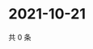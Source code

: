 # 2021-10-21

共 0 条

<!-- BEGIN WEIBO -->
<!-- 最后更新时间 Thu Oct 21 2021 20:22:32 GMT+0800 (China Standard Time) -->

<!-- END WEIBO -->
